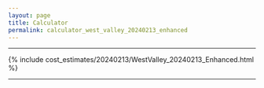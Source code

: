 ```yaml
---
layout: page
title: Calculator
permalink: calculator_west_valley_20240213_enhanced
---
```


___

{% include cost_estimates/20240213/WestValley_20240213_Enhanced.html %}

___

